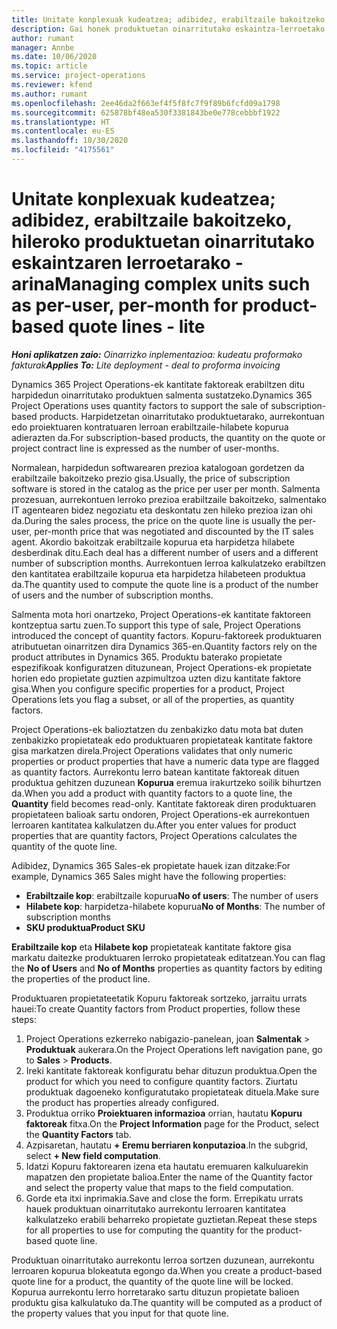 ```yaml
---
title: Unitate konplexuak kudeatzea; adibidez, erabiltzaile bakoitzeko, hileroko produktuetan oinarritutako eskaintzaren lerroetarako - arina
description: Gai honek produktuetan oinarritutako eskaintza-lerroetako unitate konplexuak kudeatzeari buruzko lerroei buruzko informazioa ematen du.
author: rumant
manager: Annbe
ms.date: 10/06/2020
ms.topic: article
ms.service: project-operations
ms.reviewer: kfend
ms.author: rumant
ms.openlocfilehash: 2ee46da2f663ef4f5f8fc7f9f89b6fcfd09a1798
ms.sourcegitcommit: 625878bf48ea530f3381843be0e778cebbbf1922
ms.translationtype: HT
ms.contentlocale: eu-ES
ms.lasthandoff: 10/30/2020
ms.locfileid: "4175561"
---
```

# <a name="managing-complex-units-such-as-per-user-per-month-for-product-based-quote-lines---lite"></a><span data-ttu-id="aade2-103">Unitate konplexuak kudeatzea; adibidez, erabiltzaile bakoitzeko, hileroko produktuetan oinarritutako eskaintzaren lerroetarako - arina</span><span class="sxs-lookup"><span data-stu-id="aade2-103">Managing complex units such as per-user, per-month for product-based quote lines - lite</span></span>

<span data-ttu-id="aade2-104">_**Honi aplikatzen zaio:** Oinarrizko inplementazioa: kudeatu proformako fakturak_</span><span class="sxs-lookup"><span data-stu-id="aade2-104">_**Applies To:** Lite deployment - deal to proforma invoicing_</span></span>

<span data-ttu-id="aade2-105">Dynamics 365 Project Operations-ek kantitate faktoreak erabiltzen ditu harpidedun oinarritutako produktuen salmenta sustatzeko.</span><span class="sxs-lookup"><span data-stu-id="aade2-105">Dynamics 365 Project Operations uses quantity factors to support the sale of subscription-based products.</span></span> <span data-ttu-id="aade2-106">Harpidetzetan oinarritutako produktuetarako, aurrekontuan edo proiektuaren kontratuaren lerroan erabiltzaile-hilabete kopurua adierazten da.</span><span class="sxs-lookup"><span data-stu-id="aade2-106">For subscription-based products, the quantity on the quote or project contract line is expressed as the number of user-months.</span></span>

<span data-ttu-id="aade2-107">Normalean, harpidedun softwarearen prezioa katalogoan gordetzen da erabiltzaile bakoitzeko prezio gisa.</span><span class="sxs-lookup"><span data-stu-id="aade2-107">Usually, the price of subscription software is stored in the catalog as the price per user per month.</span></span> <span data-ttu-id="aade2-108">Salmenta prozesuan, aurrekontuen lerroko prezioa erabiltzaile bakoitzeko, salmentako IT agentearen bidez negoziatu eta deskontatu zen hileko prezioa izan ohi da.</span><span class="sxs-lookup"><span data-stu-id="aade2-108">During the sales process, the price on the quote line is usually the per-user, per-month price that was negotiated and discounted by the IT sales agent.</span></span> <span data-ttu-id="aade2-109">Akordio bakoitzak erabiltzaile kopurua eta harpidetza hilabete desberdinak ditu.</span><span class="sxs-lookup"><span data-stu-id="aade2-109">Each deal has a different number of users and a different number of subscription months.</span></span> <span data-ttu-id="aade2-110">Aurrekontuen lerroa kalkulatzeko erabiltzen den kantitatea erabiltzaile kopurua eta harpidetza hilabeteen produktua da.</span><span class="sxs-lookup"><span data-stu-id="aade2-110">The quantity used to compute the quote line is a product of the number of users and the number of subscription months.</span></span>

<span data-ttu-id="aade2-111">Salmenta mota hori onartzeko, Project Operations-ek kantitate faktoreen kontzeptua sartu zuen.</span><span class="sxs-lookup"><span data-stu-id="aade2-111">To support this type of sale, Project Operations introduced the concept of quantity factors.</span></span> <span data-ttu-id="aade2-112">Kopuru-faktoreek produktuaren atributuetan oinarritzen dira Dynamics 365-en.</span><span class="sxs-lookup"><span data-stu-id="aade2-112">Quantity factors rely on the product attributes in Dynamics 365.</span></span> <span data-ttu-id="aade2-113">Produktu baterako propietate espezifikoak konfiguratzen dituzunean, Project Operations-ek propietate horien edo propietate guztien azpimultzoa uzten dizu kantitate faktore gisa.</span><span class="sxs-lookup"><span data-stu-id="aade2-113">When you configure specific properties for a product, Project Operations lets you flag a subset, or all of the properties, as quantity factors.</span></span>

<span data-ttu-id="aade2-114">Project Operations-ek balioztatzen du zenbakizko datu mota bat duten zenbakizko propietateak edo produktuaren propietateak kantitate faktore gisa markatzen direla.</span><span class="sxs-lookup"><span data-stu-id="aade2-114">Project Operations validates that only numeric properties or product properties that have a numeric data type are flagged as quantity factors.</span></span> <span data-ttu-id="aade2-115">Aurrekontu lerro batean kantitate faktoreak dituen produktua gehitzen duzunean **Kopurua** eremua irakurtzeko soilik bihurtzen da.</span><span class="sxs-lookup"><span data-stu-id="aade2-115">When you add a product with quantity factors to a quote line, the **Quantity** field becomes read-only.</span></span> <span data-ttu-id="aade2-116">Kantitate faktoreak diren produktuaren propietateen balioak sartu ondoren, Project Operations-ek aurrekontuen lerroaren kantitatea kalkulatzen du.</span><span class="sxs-lookup"><span data-stu-id="aade2-116">After you enter values for product properties that are quantity factors, Project Operations calculates the quantity of the quote line.</span></span>

<span data-ttu-id="aade2-117">Adibidez, Dynamics 365 Sales-ek propietate hauek izan ditzake:</span><span class="sxs-lookup"><span data-stu-id="aade2-117">For example, Dynamics 365 Sales might have the following properties:</span></span>

- <span data-ttu-id="aade2-118">**Erabiltzaile kop**: erabiltzaile kopurua</span><span class="sxs-lookup"><span data-stu-id="aade2-118">**No of users**: The number of users</span></span>
- <span data-ttu-id="aade2-119">**Hilabete kop**: harpidetza-hilabete kopurua</span><span class="sxs-lookup"><span data-stu-id="aade2-119">**No of Months**: The number of subscription months</span></span>
- <span data-ttu-id="aade2-120">**SKU produktua**</span><span class="sxs-lookup"><span data-stu-id="aade2-120">**Product SKU**</span></span>

<span data-ttu-id="aade2-121">**Erabiltzaile kop** eta **Hilabete kop** propietateak kantitate faktore gisa markatu daitezke produktuaren lerroko propietateak editatzean.</span><span class="sxs-lookup"><span data-stu-id="aade2-121">You can flag the **No of Users** and **No of Months** properties as quantity factors by editing the properties of the product line.</span></span>

<span data-ttu-id="aade2-122">Produktuaren propietateetatik Kopuru faktoreak sortzeko, jarraitu urrats hauei:</span><span class="sxs-lookup"><span data-stu-id="aade2-122">To create Quantity factors from Product properties, follow these steps:</span></span>

1. <span data-ttu-id="aade2-123">Project Operations ezkerreko nabigazio-panelean, joan **Salmentak** > **Produktuak** aukerara.</span><span class="sxs-lookup"><span data-stu-id="aade2-123">On the Project Operations left navigation pane, go to **Sales** > **Products**.</span></span>
2. <span data-ttu-id="aade2-124">Ireki kantitate faktoreak konfiguratu behar dituzun produktua.</span><span class="sxs-lookup"><span data-stu-id="aade2-124">Open the product for which you need to configure quantity factors.</span></span> <span data-ttu-id="aade2-125">Ziurtatu produktuak dagoeneko konfiguratutako propietateak dituela.</span><span class="sxs-lookup"><span data-stu-id="aade2-125">Make sure the product has properties already configured.</span></span>
3. <span data-ttu-id="aade2-126">Produktua orriko **Proiektuaren informazioa** orrian, hautatu **Kopuru faktoreak** fitxa.</span><span class="sxs-lookup"><span data-stu-id="aade2-126">On the **Project Information** page for the Product, select the **Quantity Factors** tab.</span></span>
4. <span data-ttu-id="aade2-127">Azpisaretan, hautatu **+ Eremu berriaren konputazioa**.</span><span class="sxs-lookup"><span data-stu-id="aade2-127">In the subgrid, select **+ New field computation**.</span></span>
5. <span data-ttu-id="aade2-128">Idatzi Kopuru faktorearen izena eta hautatu eremuaren kalkuluarekin mapatzen den propietate balioa.</span><span class="sxs-lookup"><span data-stu-id="aade2-128">Enter the name of the Quantity factor and select the property value that maps to the field computation.</span></span>
6. <span data-ttu-id="aade2-129">Gorde eta itxi inprimakia.</span><span class="sxs-lookup"><span data-stu-id="aade2-129">Save and close the form.</span></span> <span data-ttu-id="aade2-130">Errepikatu urrats hauek produktuan oinarritutako aurrekontu lerroaren kantitatea kalkulatzeko erabili beharreko propietate guztietan.</span><span class="sxs-lookup"><span data-stu-id="aade2-130">Repeat these steps for all properties to use for computing the quantity for the product-based quote line.</span></span>

<span data-ttu-id="aade2-131">Produktuan oinarritutako aurrekontu lerroa sortzen duzunean, aurrekontu lerroaren kopurua blokeatuta egongo da.</span><span class="sxs-lookup"><span data-stu-id="aade2-131">When you create a product-based quote line for a product, the quantity of the quote line will be locked.</span></span> <span data-ttu-id="aade2-132">Kopurua aurrekontu lerro horretarako sartu dituzun propietate balioen produktu gisa kalkulatuko da.</span><span class="sxs-lookup"><span data-stu-id="aade2-132">The quantity will be computed as a product of the property values that you input for that quote line.</span></span>
